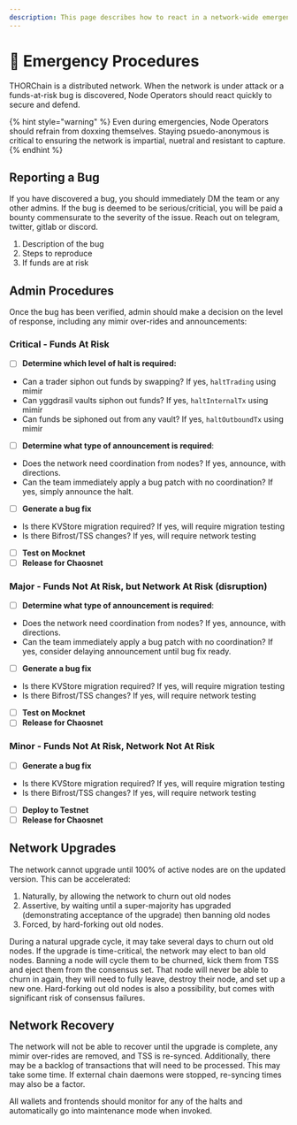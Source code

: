 ```yaml
---
description: This page describes how to react in a network-wide emergency (funds-at-risk).
---
```


# 🛑 Emergency Procedures

THORChain is a distributed network. When the network is under attack or a funds-at-risk bug is discovered, Node Operators should react quickly to secure and defend.

{% hint style="warning" %}
Even during emergencies, Node Operators should refrain from doxxing themselves. Staying psuedo-anonymous is critical to ensuring the network is impartial, nuetral and resistant to capture.
{% endhint %}

## Reporting a Bug

If you have discovered a bug, you should immediately DM the team or any other admins. If the bug is deemed to be serious/criticial, you will be paid a bounty commensurate to the severity of the issue. Reach out on telegram, twitter, gitlab or discord.

1. Description of the bug
2. Steps to reproduce
3. If funds are at risk

## Admin Procedures

Once the bug has been verified, admin should make a decision on the level of response, including any mimir over-rides and announcements:

### Critical - Funds At Risk

* [ ] **Determine which level of halt is required:**
* Can a trader siphon out funds by swapping? If yes, `haltTrading` using mimir
* Can yggdrasil vaults siphon out funds? If yes, `haltInternalTx` using mimir
* Can funds be siphoned out from any vault? If yes, `haltOutboundTx` using mimir
* [ ] **Determine what type of announcement is required**:
* Does the network need coordination from nodes? If yes, announce, with directions.
* Can the team immediately apply a bug patch with no coordination? If yes, simply announce the halt.
* [ ] **Generate a bug fix**
* Is there KVStore migration required? If yes, will require migration testing
* Is there Bifrost/TSS changes? If yes, will require network testing
* [ ] **Test on Mocknet**
* [ ] **Release for Chaosnet**

### Major - Funds Not At Risk, but Network At Risk \(disruption\)

* [ ] **Determine what type of announcement is required**:
* Does the network need coordination from nodes? If yes, announce, with directions.
* Can the team immediately apply a bug patch with no coordination? If yes, consider delaying announcement until bug fix ready.
* [ ] **Generate a bug fix**
* Is there KVStore migration required? If yes, will require migration testing
* Is there Bifrost/TSS changes? If yes, will require network testing
* [ ] **Test on Mocknet**
* [ ] **Release for Chaosnet**

### Minor - Funds Not At Risk, Network Not At Risk

* [ ] **Generate a bug fix**
* Is there KVStore migration required? If yes, will require migration testing
* Is there Bifrost/TSS changes? If yes, will require network testing
* [ ] **Deploy to Testnet**
* [ ] **Release for Chaosnet**

## Network Upgrades

The network cannot upgrade until 100% of active nodes are on the updated version. This can be accelerated:

1. Naturally, by allowing the network to churn out old nodes
2. Assertive, by waiting until a super-majority has upgraded \(demonstrating acceptance of the upgrade\) then banning old nodes 
3. Forced, by hard-forking out old nodes.

During a natural upgrade cycle, it may take several days to churn out old nodes. If the upgrade is time-critical, the network may elect to ban old nodes. Banning a node will cycle them to be churned, kick them from TSS and eject them from the consensus set. That node will never be able to churn in again, they will need to fully leave, destroy their node, and set up a new one. Hard-forking out old nodes is also a possibility, but comes with significant risk of consensus failures.

## Network Recovery

The network will not be able to recover until the upgrade is complete, any mimir over-rides are removed, and TSS is re-synced. Additionally, there may be a backlog of transactions that will need to be processed. This may take some time. If external chain daemons were stopped, re-syncing times may also be a factor.

All wallets and frontends should monitor for any of the halts and automatically go into maintenance mode when invoked.

